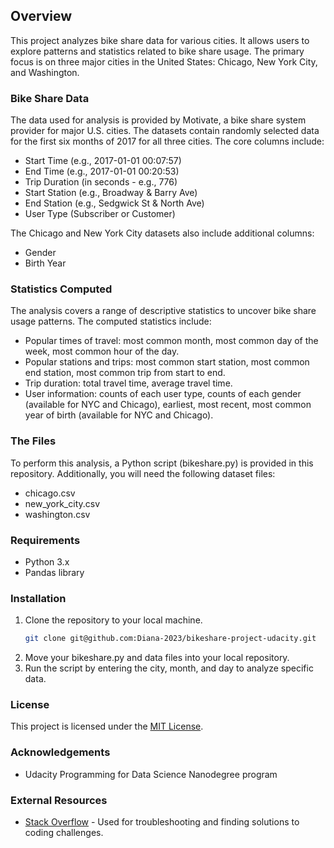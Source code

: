 ## Overview
This project analyzes bike share data for various cities. It allows users to explore patterns and statistics related to bike share usage. The primary focus is on three major cities in the United States: Chicago, New York City, and Washington.

### Bike Share Data
The data used for analysis is provided by Motivate, a bike share system provider for major U.S. cities. The datasets contain randomly selected data for the first six months of 2017 for all three cities. The core columns include:
- Start Time (e.g., 2017-01-01 00:07:57)
- End Time (e.g., 2017-01-01 00:20:53)
- Trip Duration (in seconds - e.g., 776)
- Start Station (e.g., Broadway & Barry Ave)
- End Station (e.g., Sedgwick St & North Ave)
- User Type (Subscriber or Customer)

The Chicago and New York City datasets also include additional columns:
- Gender
- Birth Year

### Statistics Computed
The analysis covers a range of descriptive statistics to uncover bike share usage patterns. The computed statistics include:
- Popular times of travel: most common month, most common day of the week, most common hour of the day.
- Popular stations and trips: most common start station, most common end station, most common trip from start to end.
- Trip duration: total travel time, average travel time.
- User information: counts of each user type, counts of each gender (available for NYC and Chicago), earliest, most recent, most common year of birth (available for NYC and Chicago).

### The Files
To perform this analysis, a Python script (bikeshare.py) is provided in this repository. Additionally, you will need the following dataset files:
- chicago.csv
- new_york_city.csv
- washington.csv

### Requirements
- Python 3.x
- Pandas library

### Installation
1. Clone the repository to your local machine.
    ```bash
    git clone git@github.com:Diana-2023/bikeshare-project-udacity.git
    ```
2. Move your bikeshare.py and data files into your local repository.
3. Run the script by entering the city, month, and day to analyze specific data.

### License
This project is licensed under the [MIT License](https://github.com/git/git-scm.com/blob/main/MIT-LICENSE.txt).

### Acknowledgements
- Udacity Programming for Data Science Nanodegree program

### External Resources
- [Stack Overflow](https://stackoverflow.com/) - Used for troubleshooting and finding solutions to coding challenges.


